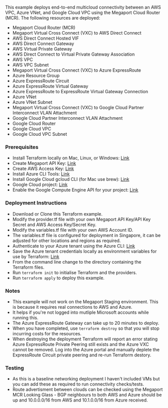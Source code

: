 This example deploys end-to-end multicloud connectivity between an AWS VPC, Azure VNet, and Google Cloud VPC using the Megaport Cloud Router (MCR). The following resources are deployed:

* Megaport Cloud Router (MCR)
* Megaport Virtual Cross Connect (VXC) to AWS Direct Connect
* AWS Direct Connect Hosted VIF
* AWS Direct Connect Gateway
* AWS Virtual Private Gateway
* AWS Direct Connect to Virtual Private Gateway Association
* AWS VPC
* AWS VPC Subnet
* Megaport Virtual Cross Connect (VXC) to Azure ExpressRoute
* Azure Resource Group
* Azure ExpressRoute Circuit
* Azure ExpressRoute Virtual Gateway
* Azure ExpressRoute to ExpressRoute Virtual Gateway Connection
* Azure VNet
* Azure VNet Subnet
* Megaport Virtual Cross Connect (VXC) to Google Cloud Partner Interconnect VLAN Attachment
* Google Cloud Partner Interconnect VLAN Attachment
* Google Cloud Router
* Google Cloud VPC
* Google Cloud VPC Subnet

### Prerequisites

* Install Terraform locally on Mac, Linux, or Windows: [Link](https://developer.hashicorp.com/terraform/tutorials/azure-get-started/install-cli)
* Create Megaport API Key: [Link](https://docs.megaport.com/api/api-key/)
* Create AWS Access Key: [Link](https://docs.aws.amazon.com/IAM/latest/UserGuide/id_credentials_access-keys.html#Using_CreateAccessKey)
* Install Azure CLI Tools: [Link](https://developer.hashicorp.com/terraform/tutorials/azure-get-started/azure-build)
* Install Google Cloud gcloud CLI (for Mac use brew): [Link](https://cloud.google.com/sdk/docs/install)
* Google Cloud project: [Link](https://console.cloud.google.com/projectcreate)
* Enable the Google Compute Engine API for your project: [Link](https://console.developers.google.com/apis/library/compute.googleapis.com)

### Deployment Instructions

* Download or Clone this Terraform example.
* Modify the provider.tf file with your own Megaport API Key/API Key Secret and AWS Access Key/Secret Key.
* Modify the variables.tf file with your own AWS Account ID.
* The variables.tf file is configured for deployment in Singapore, it can be adjusted for other locations and regions as required.
* Authenticate to your Azure tenant using the Azure CLI: [Link](https://developer.hashicorp.com/terraform/tutorials/azure-get-started/azure-build#authenticate-using-the-azure-cli)
* Save the Azure tenant credentials locally as environment variables for use by Terraform: [Link](https://developer.hashicorp.com/terraform/tutorials/azure-get-started/azure-build#set-your-environment-variables)
* From the command line change to the directory containing the Terraform files.
* Run `terraform init` to initialise Terraform and the providers.
* Run `terraform apply` to deploy this example.

### Notes

* This example will not work on the Megaport Staging environment. This is because it requires
real connections to AWS and Azure.
* It helps if you're not logged into mutliple Microsoft accounts while running this.
* The Azure ExpressRoute Gateway can take up to 20 minutes to deploy.
* When you have completed, use `terraform destroy` so that you will stop incurring costs for the resources.
* When destroying the deployment Terraform will report an error stating Azure ExpressRoute Private Peering still exists and the Azure VXC cannot be removed. Log into the Azure portal and manually deplete the ExpressRoute Circuit private peering and re-run Terraform destory.

### Testing

* As this is a baseline networking deployment I haven't included VMs but you can add these as required to run connectivity checks/tests.
* Route advertisment between clouds can be checked using the Megaport MCR Looking Glass - BGP neighbours to both AWS and Azure should be up and 10.0.0.0/16 from AWS and 10.1.0.0/16 from Azure received.





